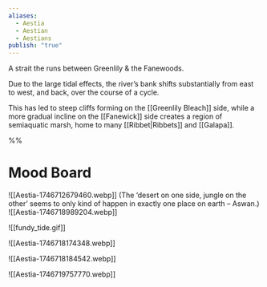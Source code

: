 ```yaml
---
aliases:
  - Aestia
  - Aestian
  - Aestians
publish: "true"
---
```


A strait the runs between Greenlily & the Fanewoods. 

Due to the large tidal effects, the river’s bank shifts substantially from east to west, and back, over the course of a cycle. 

This has led to steep cliffs forming on the [[Greenlily Bleach]] side, while a more gradual incline on the [[Fanewick]] side creates a region of semiaquatic marsh, home to many [[Ribbet|Ribbets]] and [[Galapa]].



%%
# Mood Board

![[Aestia-1746712679460.webp]] (The ‘desert on one side, jungle on the other’ seems to only kind of happen in exactly one place on earth – Aswan.)
![[Aestia-1746718989204.webp]]

![[fundy_tide.gif]]

![[Aestia-1746718174348.webp]]

![[Aestia-1746718184542.webp]]

![[Aestia-1746719757770.webp]]
